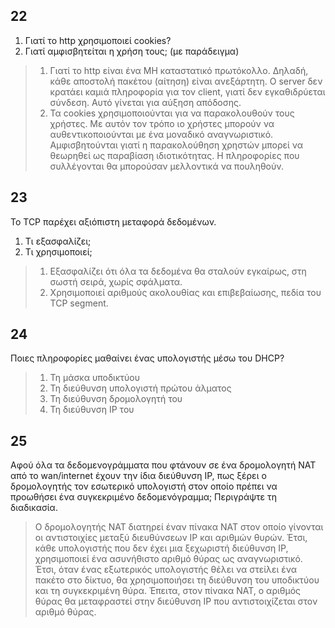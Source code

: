 ## 22

1. Γιατί το http χρησιμοποιεί cookies? 
2. Γιατί αμφισβητείται η χρήση τους; (με παράδειγμα)

> 1. Γιατί το http είναι ένα ΜΗ καταστατικό πρωτόκολλο. Δηλαδή, κάθε αποστολή πακέτου (αίτηση) είναι ανεξάρτητη. O server δεν κρατάει καμιά πληροφορία για τον client, γιατί δεν εγκαθιδρύεται σύνδεση. Αυτό γίνεται για αύξηση απόδοσης.
> 2. Τα cookies χρησιμοποιούνται για να παρακολουθούν τους χρήστες. Με αυτόν τον τρόπο ιο χρήστες μπορούν να αυθεντικοποιούνται με ένα μοναδικό αναγνωριστικό. Αμφισβητούνται γιατί η παρακολούθηση χρηστών μπορεί να θεωρηθεί ως παραβίαση ιδιοτικότητας. Η πληροφορίες που συλλέγονται θα μπορούσαν μελλοντικά να πουληθούν.

## 23 

Το  TCP παρέχει αξιόπιστη μεταφορά δεδομένων.
1. Τι εξασφαλίζει;
2. Τι χρησιμοποιεί;

> 1. Εξασφαλίζει ότι όλα τα δεδομένα θα σταλούν εγκαίρως, στη σωστή σειρά, χωρίς σφάλματα.
> 2. Χρησιμοποιεί αριθμούς ακολουθίας και επιβεβαίωσης, πεδία του TCP segment.

## 24

Ποιες πληροφορίες μαθαίνει ένας υπολογιστής μέσω του DHCP?

> 1. Τη μάσκα υποδικτύου
> 2. Τη διεύθυνση υπολογιστή πρώτου άλματος 
> 3. Τη διεύθυνση δρομολογητή του
> 4. Τη διεύθυνση IP του

## 25

Αφού όλα τα δεδομενογράμματα που φτάνουν σε ένα δρομολογητή ΝΑΤ από το wan/internet έχουν την ίδια διεύθυνση IP, πως ξέρει ο δρομολογητής τον εσωτερικό υπολογιστή στον οποίο πρέπει να προωθήσει ένα συγκεκριμένο δεδομενόγραμμα; Περιγράψτε τη διαδικασία.

> Ο δρομολογητής ΝΑΤ διατηρεί έναν πίνακα ΝΑΤ στον οποίο γίνονται οι αντιστοιχίες μεταξύ διευθύνσεων IP και αριθμών θυρών. Έτσι, κάθε υπολογιστής που δεν έχει μια ξεχωριστή διεύθυνση IP, χρησιμοποιεί ένα ασυνήθιστο αριθμό θύρας ως αναγνωριστικό. Έτσι, όταν ένας εξωτερικός υπολογιστής θέλει να στείλει ένα πακέτο στο δίκτυο, θα χρησιμοποιήσει τη διεύθυνση του υποδικτύου και τη συγκεκριμένη θύρα. Έπειτα, στον πίνακα ΝΑΤ, ο αριθμός θύρας θα μεταφραστεί στην διεύθυνση IP που αντιστοιχίζεται στον αριθμό θύρας.